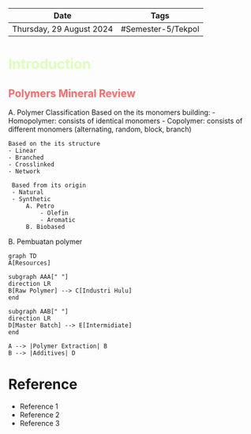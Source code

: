 | Date                     | Tags               |
| ------------------------ | ------------------ |
| Thursday, 29 August 2024 | #Semester-5/Tekpol |

# <font color="#DCFFB7">Introduction</font>
## <font color="#FF6868">Polymers Mineral Review</font>
A. Polymer Classification
	Based on the its monomers building: 
	- Homopolymer: consists of identical monomers
	- Copolymer: consists of different monomers (alternating, random, block, branch)
	 
	Based on the its structure
	- Linear
	- Branched
	- Crosslinked
	- Network
	
	 Based from its origin
	 - Natural
	 - Synthetic
		 A. Petro
			 - Olefin
			 - Aromatic
		 B. Biobased
	

B. Pembuatan polymer
```mermaid 
graph TD
A[Resources]

subgraph AAA[" "]
direction LR
B[Raw Polymer] --> C[Industri Hulu]
end

subgraph AAB[" "]
direction LR
D[Master Batch] --> E[Intermidiate]
end

A --> |Polymer Extraction| B
B --> |Additives| D
```

# Reference
- Reference 1
- Reference 2
- Reference 3

